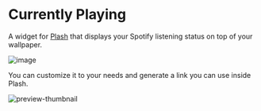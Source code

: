 # Currently Playing
A widget for [Plash](https://sindresorhus.com/plash) that displays your Spotify listening status on top of your wallpaper.

![image](https://user-images.githubusercontent.com/59506882/124844745-6b678680-df95-11eb-9bd4-e8fd3526a97c.png)

You can customize it to your needs and generate a link you can use inside Plash.

![preview-thumbnail](https://user-images.githubusercontent.com/59506882/124844845-a23d9c80-df95-11eb-87ed-eafba6b8a91f.png)

